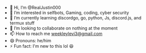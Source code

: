- 👋 Hi, I’m @RealJustin000
- 👀 I’m interested in selfbots, Gaming, coding, cyber security 
- 🌱 I’m currently learning discordgo, go, python, Js, discord.js, and termux stuff
- 💞️ I’m looking to collaborate on nothing at the moment 
- 📫 How to reach me weekleylevi3@gmail.com 
- 😄 Pronouns: he/him
- ⚡ Fun fact: I'm new to this lol 😆 

<!---
RealJustin000/RealJustin000 is a ✨ special ✨ repository because its `README.md` (this file) appears on your GitHub profile.
You can click the Preview link to take a look at your changes.
--->
